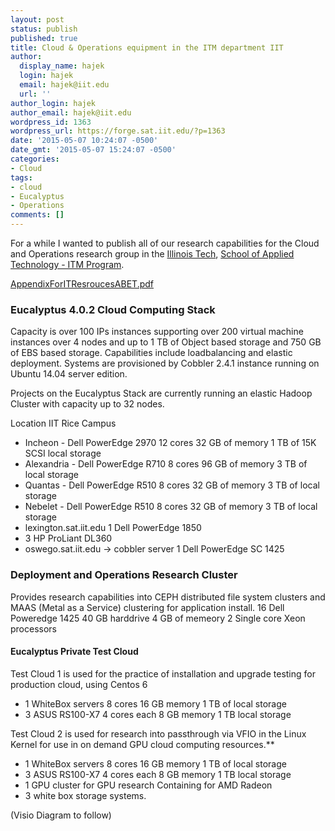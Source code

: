 ```yaml
---
layout: post
status: publish
published: true
title: Cloud & Operations equipment in the ITM department IIT
author:
  display_name: hajek
  login: hajek
  email: hajek@iit.edu
  url: ''
author_login: hajek
author_email: hajek@iit.edu
wordpress_id: 1363
wordpress_url: https://forge.sat.iit.edu/?p=1363
date: '2015-05-07 10:24:07 -0500'
date_gmt: '2015-05-07 15:24:07 -0500'
categories:
- Cloud
tags:
- cloud
- Eucalyptus
- Operations
comments: []
---
```

For a while I wanted to publish all of our research capabilities for the Cloud and Operations research group in the [Illinois Tech](https://web.iit.edu "IIT URL"), [School of Applied Technology - ITM Program](https://appliedtech.iit.edu/itm "SAT").

[AppendixForITResroucesABET.pdf](assets/2015/05/AppendixForITResroucesABET.pdf "Appendix For IT Resources ABET")

### Eucalyptus 4.0.2 Cloud Computing Stack
Capacity is over 100 IPs instances supporting over 200 virtual machine instances over 4 nodes and up to 1 TB of Object based storage and 750 GB of EBS based storage.  Capabilities include loadbalancing and elastic deployment.  Systems are provisioned by Cobbler 2.4.1 instance running on Ubuntu 14.04 server edition.

Projects on the Eucalyptus Stack are currently running an elastic Hadoop Cluster with capacity up to 32 nodes.

Location IIT Rice Campus

*  Incheon - Dell PowerEdge 2970 12 cores 32 GB of memory 1 TB of 15K SCSI local storage
*  Alexandria - Dell PowerEdge R710 8 cores 96 GB of memory 3 TB of local storage  
*  Quantas - Dell PowerEdge R510 8 cores 32 GB of memory 3 TB of local storage 
*  Nebelet - Dell PowerEdge R510 8 cores 32 GB of memory 3 TB of local storage   
*  lexington.sat.iit.edu 1 Dell PowerEdge 1850
*  3 HP ProLiant DL360
*  oswego.sat.iit.edu -> cobbler server 1 Dell PowerEdge SC 1425

### Deployment and Operations Research Cluster
Provides research capabilities into CEPH distributed file system clusters and MAAS (Metal as a Service) clustering for application install.
16 Dell Poweredge 1425 40 GB harddrive 4 GB of memeory 2 Single core Xeon processors

#### Eucalyptus Private Test Cloud

Test Cloud 1 is used for the practice of installation and upgrade testing for production cloud, using Centos 6

*  1 WhiteBox servers 8 cores 16 GB memory 1 TB of local storage
*  3 ASUS RS100-X7 4 cores each 8 GB memory 1 TB local storage 

Test Cloud 2 is used for research into passthrough via VFIO in the Linux Kernel for use in on demand GPU cloud computing resources.**

*  1 WhiteBox servers 8 cores 16 GB memory 1 TB of local storage
*  3 ASUS RS100-X7 4 cores each 8 GB memory 1 TB local storage 
*  1 GPU cluster for GPU research Containing for AMD Radeon
*  3 white box storage systems.

(Visio Diagram to follow)
